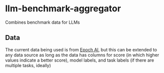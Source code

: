 # llm-benchmark-aggregator
Combines benchmark data for LLMs

## Data
The current data being used is from [Epoch AI](https://epoch.ai/), but this can be extended to any data source as long as the data has columns for score (in which higher values indicate a better score), model labels, and task labels (if there are multiple tasks, ideally)
